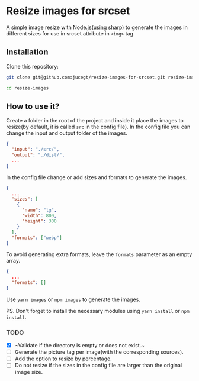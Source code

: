 # Resize images for srcset

A simple image resize with Node.js([using sharp](https://github.com/lovell/sharp)) to generate the images in different sizes for use in srcset attribute in `<img>` tag.

## Installation

Clone this repository:

```bash
git clone git@github.com:jucegt/resize-images-for-srcset.git resize-images

cd resize-images
```

## How to use it?

Create a folder in the root of the project and inside it place the images to resize(by default, it is called `src` in the config file). In the config file you can change the input and output folder of the images.

```json
{
  "input": "./src/",
  "output": "./dist/",
  ...
}
```

In the config file change or add sizes and formats to generate the images.

```json
{
  ...
  "sizes": [
    {
      "name": "lg",
      "width": 800,
      "height": 300
    }
  ],
  "formats": ["webp"]
}
```

To avoid generating extra formats, leave the `formats` parameter as an empty array.

```json
{
  ...
  "formats": []
}
```

Use `yarn images` or `npm images` to generate the images.

PS. Don't forget to install the necessary modules using `yarn install` or `npm install`.

### TODO

- [x] ~Validate if the directory is empty or does not exist.~
- [ ] Generate the picture tag per image(with the corresponding sources).
- [ ] Add the option to resize by percentage.
- [ ] Do not resize if the sizes in the config file are larger than the original image size.
